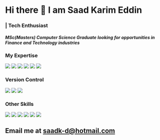 # Hi there 👋 I am Saad Karim Eddin
###  | Tech Enthusiast

##### MSc(Masters) Computer Science Graduate looking for opportunities in Finance and Technology industries

### My Expertise

<span>
 <img src="https://img.shields.io/badge/java%20-%2314354C.svg?&style=for-the-badge&logo=python&logoColor=white"/>
<img src="https://img.shields.io/badge/python%20-%2314354C.svg?&style=for-the-badge&logo=python&logoColor=white"/>
<img src="https://img.shields.io/badge/Microsoft_Excel-217346?style=for-the-badge&logo=microsoft-excel&logoColor=white" />
<img src="https://img.shields.io/badge/HTML5-E34F26?style=for-the-badge&logo=html5&logoColor=white" />
<img src="https://img.shields.io/badge/CSS3-1572B6?style=for-the-badge&logo=css3&logoColor=white" />
<img src="https://img.shields.io/badge/MySQL-00000F?style=for-the-badge&logo=mysql&logoColor=white" />
</span>

### Version Control
<img src="https://img.shields.io/badge/git%20-%23F05033.svg?&style=for-the-badge&logo=git&logoColor=white"/> <img src="https://img.shields.io/badge/gitlab%20-%23181717.svg?&style=for-the-badge&logo=gitlab&logoColor=white"/> <img src="https://img.shields.io/badge/github%20-%23121011.svg?&style=for-the-badge&logo=github&logoColor=white"/>

### Other Skills
<img src="https://img.shields.io/badge/Machine_Learning-EA1D2C?&style=for-the-badge&logo=TensorFlow&logoColor=white" /> <img src="https://img.shields.io/badge/AI-22314E?&style=for-the-badge&logo=Probot&logoColor=white" /> <img src="https://img.shields.io/badge/Data_Structures-430098?&style=for-the-badge&logo=DataCamp&logoColor=white" /> <img src="https://img.shields.io/badge/Pandas-150458?&style=for-the-badge&logo=pandas&logoColor=white" /> <img src="https://img.shields.io/badge/NumPy-593D88?style=for-the-badge&logo=NumPy&logoColor=white" /> <img src="https://img.shields.io/badge/Data_Visualization-CA4245?style=for-the-badge&logo=Tableau&logoColor=white" />

## Email me at <a href="mailto:saadik-d@hotmail.com">saadk-d@hotmail.com</a>
